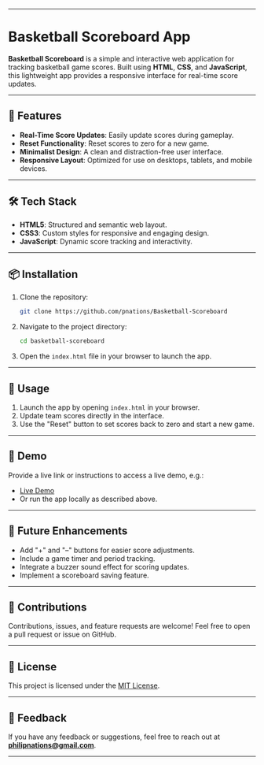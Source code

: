 
---

# Basketball Scoreboard App

**Basketball Scoreboard** is a simple and interactive web application for tracking basketball game scores. Built using **HTML**, **CSS**, and **JavaScript**, this lightweight app provides a responsive interface for real-time score updates.

---

## 🚀 Features

- **Real-Time Score Updates**: Easily update scores during gameplay.
- **Reset Functionality**: Reset scores to zero for a new game.
- **Minimalist Design**: A clean and distraction-free user interface.
- **Responsive Layout**: Optimized for use on desktops, tablets, and mobile devices.

---

## 🛠️ Tech Stack

- **HTML5**: Structured and semantic web layout.
- **CSS3**: Custom styles for responsive and engaging design.
- **JavaScript**: Dynamic score tracking and interactivity.

---

## 📦 Installation

1. Clone the repository:
   ```bash
   git clone https://github.com/pnations/Basketball-Scoreboard
   ```
2. Navigate to the project directory:
   ```bash
   cd basketball-scoreboard
   ```
3. Open the `index.html` file in your browser to launch the app.

---

## 🔧 Usage

1. Launch the app by opening `index.html` in your browser.
2. Update team scores directly in the interface.
3. Use the "Reset" button to set scores back to zero and start a new game.

---

## 🎨 Demo

Provide a live link or instructions to access a live demo, e.g.:

- [Live Demo](https://github.com/pnations/Basketball-Scoreboard)
- Or run the app locally as described above.

---

## 🚀 Future Enhancements

- Add "+" and "–" buttons for easier score adjustments.
- Include a game timer and period tracking.
- Integrate a buzzer sound effect for scoring updates.
- Implement a scoreboard saving feature.

---

## 🤝 Contributions

Contributions, issues, and feature requests are welcome! Feel free to open a pull request or issue on GitHub.

---

## 📜 License

This project is licensed under the [MIT License](LICENSE).

---

## 💬 Feedback

If you have any feedback or suggestions, feel free to reach out at **philipnations@gmail.com**.

---
